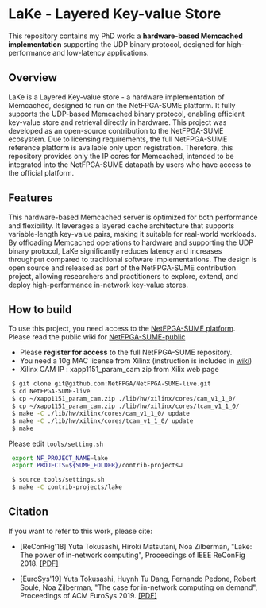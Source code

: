 # LaKe - Layered Key-value Store

This repository contains my PhD work: a **hardware-based Memcached implementation** supporting the UDP binary protocol, designed for high-performance and low-latency applications.

## Overview

LaKe is a Layered Key-value store - a hardware implementation of Memcached, designed to run on the NetFPGA-SUME platform. It fully supports the UDP-based Memcached binary protocol, enabling efficient key-value store and retrieval directly in hardware. This project was developed as an open-source contribution to the NetFPGA-SUME ecosystem. Due to licensing requirements, the full NetFPGA-SUME reference platform is available only upon registration. Therefore, this repository provides only the IP cores for Memcached, intended to be integrated into the NetFPGA-SUME datapath by users who have access to the official platform.

## Features

This hardware-based Memcached server is optimized for both performance and flexibility. It leverages a layered cache architecture that supports variable-length key-value pairs, making it suitable for real-world workloads. By offloading Memcached operations to hardware and supporting the UDP binary protocol, LaKe significantly reduces latency and increases throughput compared to traditional software implementations. The design is open source and released as part of the NetFPGA-SUME contribution project, allowing researchers and practitioners to explore, extend, and deploy high-performance in-network key-value stores.

## How to build

To use this project, you need access to the [NetFPGA-SUME platform](https://netfpga.org/).
Please read the public wiki for [NetFPGA-SUME-public](https://github.com/NetFPGA/NetFPGA-SUME-public)

 - Please **register for access** to the full NetFPGA-SUME repository.
 - You need a 10g MAC license from Xilinx (instruction is included in [wiki](https://github.com/NetFPGA/NetFPGA-SUME-public))
 - Xilinx CAM IP : xapp1151_param_cam.zip from Xilix web page

~~~bash
 $ git clone git@github.com:NetFPGA/NetFPGA-SUME-live.git
 $ cd NetFPGA-SUME-live
 $ cp ~/xapp1151_param_cam.zip ./lib/hw/xilinx/cores/cam_v1_1_0/
 $ cp ~/xapp1151_param_cam.zip ./lib/hw/xilinx/cores/tcam_v1_1_0/
 $ make -C ./lib/hw/xilinx/cores/cam_v1_1_0/ update
 $ make -C ./lib/hw/xilinx/cores/tcam_v1_1_0/ update
 $ make
~~~

Please edit `tools/setting.sh`
~~~bash
 export NF_PROJECT_NAME=lake
 export PROJECTS=${SUME_FOLDER}/contrib-projects↲
~~~

~~~bash
 $ source tools/settings.sh 
 $ make -C contrib-projects/lake
~~~

## Citation

If you want to refer to this work, please cite:

- [ReConFig'18]
  Yuta Tokusashi, Hiroki Matsutani, Noa Zilberman, "Lake: The power of in-network computing", Proceedings of IEEE ReConFig 2018.  [[PDF]](https://www.repository.cam.ac.uk/bitstreams/55d098e9-dc4b-48d6-8bca-a1e30fa0f343/download)

- [EuroSys'19]
  Yuta Tokusashi, Huynh Tu Dang, Fernando Pedone, Robert Soulé, Noa Zilberman, "The case for in-network computing on demand", Proceedings of ACM EuroSys 2019. [[PDF]](https://www.repository.cam.ac.uk/bitstreams/1e7ca4e8-de30-49e0-a094-9fe090086b5a/download)

